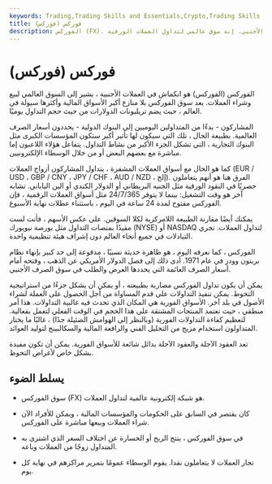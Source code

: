 ```yaml
---
keywords: Trading,Trading Skills and Essentials,Crypto,Trading Skills
title: فوركس (فوركس)
description: الفوركس (FX). فوركس تعني أسواق الصرف الأجنبي. إنه سوق عالمي لتداول العملات الورقية.
---
```


# فوركس (فوركس)
الفوركس (الفوركس) هو انكماش في العملات الأجنبية ، يشير إلى السوق العالمي لبيع وشراء العملات. يعد سوق الفوركس بلا منازع أكبر الأسواق المالية وأكثرها سيولة في العالم ، حيث يضم تريليونات الدولارات من حيث حجم التداول يوميًا.

المشاركون - بدءًا من المتداولين اليوميين إلى البنوك الدولية - يحددون أسعار الصرف العالمية. بطبيعة الحال ، تلك التي سيكون لها تأثير أكبر ستكون المؤسسات الكبرى مثل البنوك التجارية ، التي تشكل الجزء الأكبر من نشاط التداول. يتفاعل هؤلاء اللاعبون إما مباشرة مع بعضهم البعض أو من خلال الوسطاء الإلكترونيين.

كما هو الحال مع أسواق العملات المشفرة ، يتداول المشاركون أزواج العملات (EUR / USD ، GBP / CNY ، JPY / CHF ، AUD / NZD ، إلخ). الفرق هنا هو أنهم يتعاملون حصريًا في النقود الورقية مثل الجنيه البريطاني أو الدولار الكندي أو الين الياباني. تشابه آخر هو وقت التشغيل: بينما لا يتوفر 24/7/365 مثل أسواق العملات الرقمية ، فإن الفوركس مفتوح لمدة 24 ساعة في اليوم ، باستثناء عطلات نهاية الأسبوع.

يمكنك أيضًا مقارنة الطبيعة اللامركزية لكلا السوقين. على عكس الأسهم ، فأنت لست مقيدًا بمنصات التداول مثل بورصة نيويورك (NYSE) أو NASDAQ لتداول العملات. تجري التبادلات في جميع أنحاء العالم دون إشراف هيئة تنظيمية واحدة.

الفوركس ، كما نعرفه اليوم ، هو ظاهرة حديثة نسبيًا ، مدفوعة إلى حد كبير بإنهاء نظام بريتون وودز في عام 1971. أدى ذلك إلى فصل الدولار الأمريكي عن الذهب ، وفتحه أمام أسعار الصرف العائمة التي يحددها العرض والطلب في سوق الصرف الأجنبي.

يمكن أن يكون تداول الفوركس مضاربة بطبيعته ، أو يمكن أن يشكل جزءًا من استراتيجية التحوط. يمكن تنفيذ التداولات على قدم المساواة من أجل الحصول على العملة لشراء الأصول في بلد آخر. الأسواق الفورية هي المكان الذي تحدث فيه غالبية التداولات. هذا أمر منطقي ، حيث تعتمد المنتجات المشتقة على هذا الحجم في الوقت الفعلي لتعمل بفعالية. لتعظيم كفاءة التداولات الفورية (وبالنظر إلى الهوامش الضئيلة جدًا) ، غالبًا ما يختار المتداولون استخدام مزيج من التحليل الفني والرافعة المالية والسكالبينج لتوليد العوائد.

تعد العقود الآجلة والعقود الآجلة بدائل شائعة للأسواق الفورية. يمكن أن تكون مفيدة بشكل خاص لأغراض التحوط.

## يسلط الضوء

- سوق الفوركس (FX) هو شبكة إلكترونية عالمية لتداول العملات.

- كان يقتصر في السابق على الحكومات والمؤسسات المالية ، ويمكن للأفراد الآن شراء العملات وبيعها مباشرة على الفوركس.

- في سوق الفوركس ، ينتج الربح أو الخسارة عن اختلاف السعر الذي اشترى به المتداول زوجًا من العملات وباعه.

- تجار العملات لا يتعاملون نقدا. يقوم الوسطاء عمومًا بتمرير مراكزهم في نهاية كل يوم.

